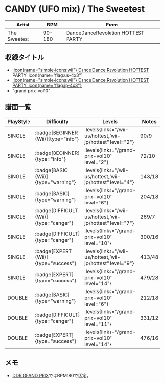 # CANDY (UFO mix) / The Sweetest

|Artist|BPM|From|
|------|---|----|
|The Sweetest|90-180|DanceDanceRevolution HOTTEST PARTY|

## 収録タイトル

- [:icon{name="simple-icons:wii"} Dance Dance Revolution HOTTEST PARTY :icon{name="flag:us-4x3"}](/wii-us/hottest)
- [:icon{name="simple-icons:wii"} Dance Dance Revolution HOTTEST PARTY :icon{name="flag:jp-4x3"}](/wii-jp/hottest)
- "grand-prix-vol10"

## 譜面一覧

|PlayStyle|Difficulty|Levels|Notes|Movie|
|---------|----------|------|-----|-----|
|SINGLE| :badge[BEGINNER (Wii)]{type="info"}| :levels{links="/wii-us/hottest,/wii-jp/hottest" level="2"}|90/9||
|SINGLE| :badge[BEGINNER]{type="info"}| :levels{links="/grand-prix-vol10" level="2"}|72/10||
|SINGLE| :badge[BASIC (Wii)]{type="warning"}| :levels{links="/wii-us/hottest,/wii-jp/hottest" level="4"}|143/18||
|SINGLE| :badge[BASIC]{type="warning"}| :levels{links="/grand-prix-vol10" level="6"}|204/18||
|SINGLE| :badge[DIFFICULT (Wii)]{type="danger"}| :levels{links="/wii-us/hottest,/wii-jp/hottest" level="7"}|269/7||
|SINGLE| :badge[DIFFICULT]{type="danger"}| :levels{links="/grand-prix-vol10" level="10"}|300/16||
|SINGLE| :badge[EXPERT (Wii)]{type="success"}| :levels{links="/wii-us/hottest,/wii-jp/hottest" level="9"}|413/48||
|SINGLE| :badge[EXPERT]{type="success"}| :levels{links="/grand-prix-vol10" level="14"}|479/28||
|DOUBLE| :badge[BASIC]{type="warning"}| :levels{links="/grand-prix-vol10" level="6"}|212/18||
|DOUBLE| :badge[DIFFICULT]{type="danger"}| :levels{links="/grand-prix-vol10" level="11"}|331/12||
|DOUBLE| :badge[EXPERT]{type="success"}| :levels{links="/grand-prix-vol10" level="14"}|476/16||

## メモ

- [DDR GRAND PRIX](/windows/grand-prix)ではBPM180で固定。
